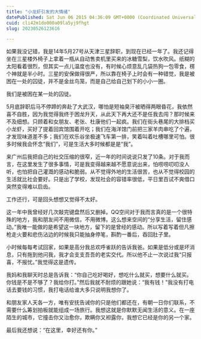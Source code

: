 ```yaml
---
title: "小龙虾引发的大情绪"
datePublished: Sat Jun 06 2015 04:36:09 GMT+0000 (Coordinated Universal Time)
cuid: cli42m1do000a09la5yj9fhgt
slug: 20230526123616

---
```


如果我没记错，我是14年5月27号从天津三星辞职，到现在已经一年了。我还记得坐在三星楼外椅子上拿着一瓶从自动售卖机里买来的冰糖雪梨，饮水吹风。纸糊的太阳看着很烈，但其实一点儿温度也没有，有时候心烦意乱几袋热狗一包零食，楞个神就是半小时。三星的安保做得很严，所以靠在椅子上时会有一种错觉，我是被困在一处的囚徒，并不是金丝鸟笼，而是自己给自己划下的小小一圈。

我们是被困在某一处的囚徒。

5月底辞职后马不停蹄的奔赴了大武汉，哪怕是短袖臭汗被晒得两眼昏花，我依然喜不自胜，因为我觉得我终于困龙升天，从此天下再大还不是任我去闯？那时候来不及细想。只顾着和女朋友、老张、杜康他们一起疯。我们在街头巷尾的大排档买小龙虾，买好了提着回宾馆围着开吃；我们在海洋馆门前把三家羊肉串吃了个遍，才发现味道差不多；我们在欢乐谷坐极速飞车第一排，笑着叫着吐槽哪里可怕。很多时候我会怀念“我们”，可是生活大多时候都是是“我”。

来广州后我把自己的社交压缩的很窄，近一年的时间说说只发了10条。对于我而言，在这里发生了很多事情，可是我变得越来越不愿意说出来，怕唠唠叨叨没人听，也怕把自己灌溉的感动和脆弱。从不觉得外地的生活很苦，也从不觉得校园的生活就比社会要好。只是出了学校，发现社会的容错率很低，平日里百试不爽借口突然变得难以启齿。

工作还行，可是回头想想又觉得不太好。

这一年中我曾经好几次敲完键盘然后又删掉。QQ空间对于我而言真的是一个很特殊的地方，我和朋友间不用微信，不用微博。这么想来空间的“分享生活，留住感动。”我唯一能做的是希望这一块地方，留下的是曾经的感动。所以写着写着但凡擦枪走火要和悲伤沾边的时候我只能抽身停笔，斟酌一番后，吞回肚子里。

小时候每每考试回家，如果是高分我总欢呼雀跃的告诉我爸。如果是低分或是坏消息，只有拖到他问我，我才会支支吾吾的老实交代。所以他不止一次说过我“只报喜，不报忧。”我觉得这是遗传。

我妈和我聊天时总是告诉我：“你自己吃好喝好，想吃什么就买，想要什么就买。你钱是不是不够了？我给你打。”然后我就不耐烦的跟她说：“我有钱！”我没有打电话去要钱的习惯，我打电话给谁大多只说明我想你了。

和朋友家人天各一方，唯有安抚告诫你的只是他们都还在，有朝一日你们联系，不需要什么筹划拍板就能组成一场旅行。我想这就是你默默无闻生活的意义。在一座陌生的城市，它撞击你又治愈你，欺瞒你又袒露你，我想它已经是你的另一个家。

最后我还想说：“在这里，幸好还有你。”
